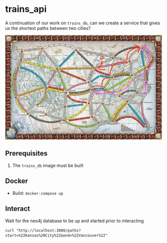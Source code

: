  # trains_api

 A continuation of our work on `trains_db`, can we create a service that gives us the shortest paths between two cities?

![](./paths_calc.jpg)

 ## Prerequisites

 1. The `trains_db` image must be built

## Docker

* Build: `docker-compose up`

## Interact

Wait for the neo4j database to be up and started prior to interacting

```
curl "http://localhost:3000/paths?start=%22Kansas%20City%22&end=%22Vancouver%22"
```